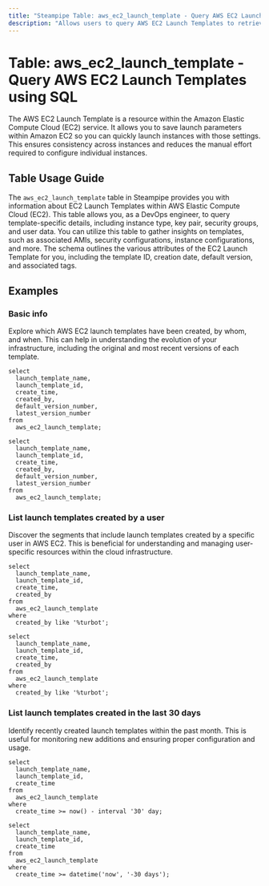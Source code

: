 ```yaml
---
title: "Steampipe Table: aws_ec2_launch_template - Query AWS EC2 Launch Templates using SQL"
description: "Allows users to query AWS EC2 Launch Templates to retrieve detailed information, including the associated AMI, instance type, key pair, security groups, and user data."
---
```


# Table: aws_ec2_launch_template - Query AWS EC2 Launch Templates using SQL

The AWS EC2 Launch Template is a resource within the Amazon Elastic Compute Cloud (EC2) service. It allows you to save launch parameters within Amazon EC2 so you can quickly launch instances with those settings. This ensures consistency across instances and reduces the manual effort required to configure individual instances.

## Table Usage Guide

The `aws_ec2_launch_template` table in Steampipe provides you with information about EC2 Launch Templates within AWS Elastic Compute Cloud (EC2). This table allows you, as a DevOps engineer, to query template-specific details, including instance type, key pair, security groups, and user data. You can utilize this table to gather insights on templates, such as associated AMIs, security configurations, instance configurations, and more. The schema outlines the various attributes of the EC2 Launch Template for you, including the template ID, creation date, default version, and associated tags.

## Examples

### Basic info
Explore which AWS EC2 launch templates have been created, by whom, and when. This can help in understanding the evolution of your infrastructure, including the original and most recent versions of each template.

```sql+postgres
select
  launch_template_name,
  launch_template_id,
  create_time,
  created_by,
  default_version_number,
  latest_version_number
from
  aws_ec2_launch_template;
```

```sql+sqlite
select
  launch_template_name,
  launch_template_id,
  create_time,
  created_by,
  default_version_number,
  latest_version_number
from
  aws_ec2_launch_template;
```

### List launch templates created by a user
Discover the segments that include launch templates created by a specific user in AWS EC2. This is beneficial for understanding and managing user-specific resources within the cloud infrastructure.

```sql+postgres
select
  launch_template_name,
  launch_template_id,
  create_time,
  created_by
from
  aws_ec2_launch_template
where
  created_by like '%turbot';
```

```sql+sqlite
select
  launch_template_name,
  launch_template_id,
  create_time,
  created_by
from
  aws_ec2_launch_template
where
  created_by like '%turbot';
```

### List launch templates created in the last 30 days
Identify recently created launch templates within the past month. This is useful for monitoring new additions and ensuring proper configuration and usage.

```sql+postgres
select
  launch_template_name,
  launch_template_id,
  create_time
from
  aws_ec2_launch_template
where
  create_time >= now() - interval '30' day;
```

```sql+sqlite
select
  launch_template_name,
  launch_template_id,
  create_time
from
  aws_ec2_launch_template
where
  create_time >= datetime('now', '-30 days');
```